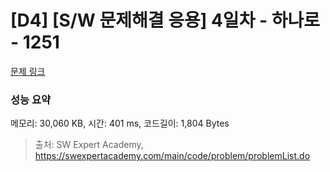 # [D4] [S/W 문제해결 응용] 4일차 - 하나로 - 1251 

[문제 링크](https://swexpertacademy.com/main/code/problem/problemDetail.do?contestProbId=AV15StKqAQkCFAYD) 

### 성능 요약

메모리: 30,060 KB, 시간: 401 ms, 코드길이: 1,804 Bytes



> 출처: SW Expert Academy, https://swexpertacademy.com/main/code/problem/problemList.do